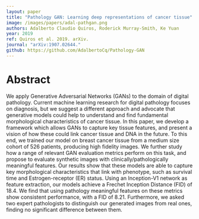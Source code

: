 ```yaml
---
layout: paper
title: "Pathology GAN: Learning deep representations of cancer tissue"
image: /images/papers/adal-pathgan.png
authors: Adalberto Claudio Quiros, Roderick Murray-Smith, Ke Yuan
year: 2019
ref: Quiros et al. 2019. arXiv.
journal: "arXiv:1907.02644."
github: https://github.com/AdalbertoCq/Pathology-GAN
---
```


# Abstract

We apply Generative Adversarial Networks (GANs) to the domain of digital pathology. Current machine learning research for digital pathology focuses on diagnosis, but we suggest a different approach and advocate that generative models could help to understand and find fundamental morphological characteristics of cancer tissue. In this paper, we develop a framework which allows GANs to capture key tissue features, and present a vision of how these could link cancer tissue and DNA in the future. To this end, we trained our model on breast cancer tissue from a medium size cohort of 526 patients, producing high fidelity images. We further study how a range of relevant GAN evaluation metrics perform on this task, and propose to evaluate synthetic images with clinically/pathologically meaningful features. Our results show that these models are able to capture key morphological characteristics that link with phenotype, such as survival time and Estrogen-receptor (ER) status. Using an Inception-V1 network as feature extraction, our models achieve a Frechet Inception Distance (FID) of 18.4. We find that using pathology meaningful features on these metrics show consistent performance, with a FID of 8.21. Furthermore, we asked two expert pathologists to distinguish our generated images from real ones, finding no significant difference between them.